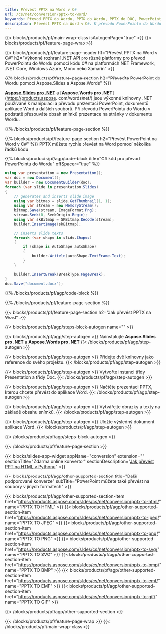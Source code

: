 ```yaml
---
title: Převést PPTX na Word v C#
url: /cs/net/conversion/pptx-to-word/
keywords: Převod PPTX do Wordu, PPTX do Wordu, PPTX do DOC, PowerPoint do Wordu, C# API, .NET Library
description: Převést PPTX na Word v C#. K převodu PowerPointu do Wordu použijte rozhraní API knihovny .NET
---
```


{{< blocks/products/pf/main-wrap-class isAutogenPage="true" >}}
{{< blocks/products/pf/feature-page-wrap >}}

{{< blocks/products/pf/feature-page-header h1="Převést PPTX na Word v C#" h2="Výkonné rozhraní .NET API pro různé platformy pro převod PowerPointu do Wordu pomocí kódu C# na platformách NET Framework, .NET Core, Windows Azure, Mono nebo Xamarin" >}}

{{% blocks/products/pf/feature-page-section h2="Převeďte PowerPoint do Wordu pomocí Aspose.Slides a Aspose.Words" %}}

[**Aspose.Slides pro .NET**](https://products.aspose.com/slides/cs/net/) a [**Aspose.Words pro .NET**](https://products.aspose. com/words/net/) jsou výkonné knihovny .NET používané k manipulaci a převodu prezentací PowerPoint, dokumentů aplikace Word a dalších souborů. Při převodu PowerPointu do Wordu v podstatě přesouváte obsah snímků prezentace na stránky v dokumentu Wordu.

{{% /blocks/products/pf/feature-page-section %}}




{{% blocks/products/pf/feature-page-section  h2="Převést PowerPoint na Word v C#" %}}
PPTX můžete rychle převést na Word pomocí několika řádků kódu

{{% blocks/products/pf/agp/code-block title="C# kód pro převod PowerPointu do Wordu" offSpacer="true" %}}
```cs
using var presentation = new Presentation();
var doc = new Document();
var builder = new DocumentBuilder(doc);
foreach (var slide in presentation.Slides)
{
    // generates and inserts slide image
    using var bitmap = slide.GetThumbnail(1, 1);
    using var stream = new MemoryStream();
    bitmap.Save(stream, ImageFormat.Png);
    stream.Seek(0, SeekOrigin.Begin);
    using var skBitmap = SKBitmap.Decode(stream);
    builder.InsertImage(skBitmap);

    // inserts slide texts
    foreach (var shape in slide.Shapes)
    {
        if (shape is AutoShape autoShape)
        {
            builder.Writeln(autoShape.TextFrame.Text);
        }
    }

    builder.InsertBreak(BreakType.PageBreak);
}
doc.Save("document.docx");
```
{{% /blocks/products/pf/agp/code-block %}}

{{% /blocks/products/pf/feature-page-section %}}




{{< blocks/products/pf/feature-page-section  h2="Jak převést PPTX na Word" >}}


{{< blocks/products/pf/agp/steps-block-autogen name="" >}}


{{< blocks/products/pf/agp/step-autogen >}}
Nainstalujte **Aspose.Slides pro .NET** a **Aspose.Words pro .NET** 
{{< /blocks/products/pf/agp/step-autogen >}}

{{< blocks/products/pf/agp/step-autogen >}}
Přidejte dvě knihovny jako reference do svého projektu.
{{< /blocks/products/pf/agp/step-autogen >}}

{{< blocks/products/pf/agp/step-autogen >}}
Vytvořte instanci třídy Presentation a třídy Doc.
{{< /blocks/products/pf/agp/step-autogen >}}

{{< blocks/products/pf/agp/step-autogen >}}
Načtěte prezentaci PPTX, kterou chcete převést do aplikace Word.
{{< /blocks/products/pf/agp/step-autogen >}}

{{< blocks/products/pf/agp/step-autogen >}}
Vytvářejte obrázky a texty na základě obsahu snímků.
{{< /blocks/products/pf/agp/step-autogen >}}

{{< blocks/products/pf/agp/step-autogen >}}
Uložte výsledný dokument aplikace Word.
{{< /blocks/products/pf/agp/step-autogen >}}


{{< /blocks/products/pf/agp/steps-block-autogen >}}


{{< /blocks/products/pf/feature-page-section >}}




{{< blocks/slides-app-widget  appName="conversion" extension="" sectionTitle="Zdarma online konvertor" sectionDescription="[Jak převést PPT na HTML v Pythonu](https://products.aspose.com/slides/cs/python-net/conversion/ppt-to-html/)" >}}

{{< blocks/products/pf/agp/other-supported-section title="Další podporované konverze" subTitle="PowerPoint můžete také převést na soubory v jiných formátech" >}}


{{< blocks/products/pf/agp/other-supported-section-item href="https://products.aspose.com/slides/cs/net/conversion/pptx-to-html/" name="PPTX TO HTML" >}}
{{< blocks/products/pf/agp/other-supported-section-item href="https://products.aspose.com/slides/cs/net/conversion/pptx-to-jpeg/" name="PPTX TO JPEG" >}}
{{< blocks/products/pf/agp/other-supported-section-item href="https://products.aspose.com/slides/cs/net/conversion/pptx-to-png/" name="PPTX TO PNG" >}}
{{< blocks/products/pf/agp/other-supported-section-item href="https://products.aspose.com/slides/cs/net/conversion/pptx-to-svg/" name="PPTX TO SVG" >}}
{{< blocks/products/pf/agp/other-supported-section-item href="https://products.aspose.com/slides/cs/net/conversion/pptx-to-bmp/" name="PPTX TO BMP" >}}
{{< blocks/products/pf/agp/other-supported-section-item href="https://products.aspose.com/slides/cs/net/conversion/pptx-to-emf/" name="PPTX TO EMF" >}}
{{< blocks/products/pf/agp/other-supported-section-item href="https://products.aspose.com/slides/cs/net/conversion/pptx-to-gif/" name="PPTX TO GIF" >}}



{{< /blocks/products/pf/agp/other-supported-section >}}

{{< /blocks/products/pf/feature-page-wrap >}}
{{< /blocks/products/pf/main-wrap-class >}}
